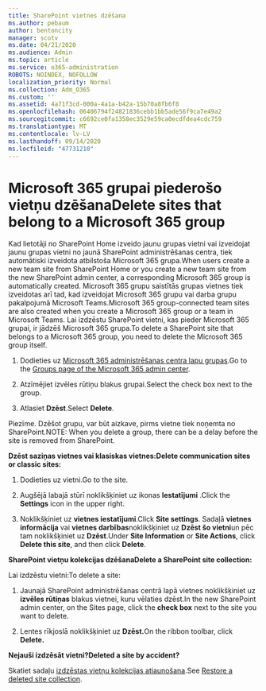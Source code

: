 ```yaml
---
title: SharePoint vietnes dzēšana
ms.author: pebaum
author: bentoncity
manager: scotv
ms.date: 04/21/2020
ms.audience: Admin
ms.topic: article
ms.service: o365-administration
ROBOTS: NOINDEX, NOFOLLOW
localization_priority: Normal
ms.collection: Adm_O365
ms.custom: ''
ms.assetid: 4a71f3cd-000a-4a1a-b42a-15b70a8fb6f8
ms.openlocfilehash: 06406794f24821836cebb1bb5ade56f9ca7e49a2
ms.sourcegitcommit: c6692ce0fa1358ec3529e59ca0ecdfdea4cdc759
ms.translationtype: MT
ms.contentlocale: lv-LV
ms.lasthandoff: 09/14/2020
ms.locfileid: "47731210"
---
```

# <a name="delete-sites-that-belong-to-a-microsoft-365-group"></a><span data-ttu-id="3888a-102">Microsoft 365 grupai piederošo vietņu dzēšana</span><span class="sxs-lookup"><span data-stu-id="3888a-102">Delete sites that belong to a Microsoft 365 group</span></span>

<span data-ttu-id="3888a-103">Kad lietotāji no SharePoint Home izveido jaunu grupas vietni vai izveidojat jaunu grupas vietni no jaunā SharePoint administrēšanas centra, tiek automātiski izveidota atbilstoša Microsoft 365 grupa.</span><span class="sxs-lookup"><span data-stu-id="3888a-103">When users create a new team site from SharePoint Home or you create a new team site from the new SharePoint admin center, a corresponding Microsoft 365 group is automatically created.</span></span> <span data-ttu-id="3888a-104">Microsoft 365 grupu saistītās grupas vietnes tiek izveidotas arī tad, kad izveidojat Microsoft 365 grupu vai darba grupu pakalpojumā Microsoft Teams.</span><span class="sxs-lookup"><span data-stu-id="3888a-104">Microsoft 365 group-connected team sites are also created when you create a Microsoft 365 group or a team in Microsoft Teams.</span></span> <span data-ttu-id="3888a-105">Lai izdzēstu SharePoint vietni, kas pieder Microsoft 365 grupai, ir jādzēš Microsoft 365 grupa.</span><span class="sxs-lookup"><span data-stu-id="3888a-105">To delete a SharePoint site that belongs to a Microsoft 365 group, you need to delete the Microsoft 365 group itself.</span></span> 
  
1. <span data-ttu-id="3888a-106">Dodieties uz [Microsoft 365 administrēšanas centra lapu grupas](https://portal.office.com/adminportal/home#/groups).</span><span class="sxs-lookup"><span data-stu-id="3888a-106">Go to the [Groups page of the Microsoft 365 admin center](https://portal.office.com/adminportal/home#/groups).</span></span>
    
2. <span data-ttu-id="3888a-107">Atzīmējiet izvēles rūtiņu blakus grupai.</span><span class="sxs-lookup"><span data-stu-id="3888a-107">Select the check box next to the group.</span></span>
    
3. <span data-ttu-id="3888a-108">Atlasiet **Dzēst**.</span><span class="sxs-lookup"><span data-stu-id="3888a-108">Select **Delete**.</span></span>
    
<span data-ttu-id="3888a-109">Piezīme. Dzēšot grupu, var būt aizkave, pirms vietne tiek noņemta no SharePoint.</span><span class="sxs-lookup"><span data-stu-id="3888a-109">NOTE: When you delete a group, there can be a delay before the site is removed from SharePoint.</span></span>
  
<span data-ttu-id="3888a-110">**Dzēst saziņas vietnes vai klasiskas vietnes:**</span><span class="sxs-lookup"><span data-stu-id="3888a-110">**Delete communication sites or classic sites:**</span></span>

1. <span data-ttu-id="3888a-111">Dodieties uz vietni.</span><span class="sxs-lookup"><span data-stu-id="3888a-111">Go to the site.</span></span>
  
2. <span data-ttu-id="3888a-112">Augšējā labajā stūrī noklikšķiniet uz ikonas **Iestatījumi** .</span><span class="sxs-lookup"><span data-stu-id="3888a-112">Click the **Settings** icon in the upper right.</span></span> 
  
3. <span data-ttu-id="3888a-113">Noklikšķiniet uz **vietnes iestatījumi**.</span><span class="sxs-lookup"><span data-stu-id="3888a-113">Click **Site settings**.</span></span> <span data-ttu-id="3888a-114">Sadaļā **vietnes informācija** vai **vietnes darbības**noklikšķiniet uz **Dzēst šo vietni**un pēc tam noklikšķiniet uz **Dzēst**.</span><span class="sxs-lookup"><span data-stu-id="3888a-114">Under **Site Information** or **Site Actions**, click **Delete this site**, and then click **Delete**.</span></span>
  
<span data-ttu-id="3888a-115">**SharePoint vietņu kolekcijas dzēšana**</span><span class="sxs-lookup"><span data-stu-id="3888a-115">**Delete a SharePoint site collection:**</span></span>

<span data-ttu-id="3888a-116">Lai izdzēstu vietni:</span><span class="sxs-lookup"><span data-stu-id="3888a-116">To delete a site:</span></span>
  
1. <span data-ttu-id="3888a-117">Jaunajā SharePoint administrēšanas centrā lapā vietnes noklikšķiniet uz **izvēles rūtiņas** blakus vietnei, kuru vēlaties dzēst.</span><span class="sxs-lookup"><span data-stu-id="3888a-117">In the new SharePoint admin center, on the Sites page, click the **check box** next to the site you want to delete.</span></span> 
    
2. <span data-ttu-id="3888a-118">Lentes rīkjoslā noklikšķiniet uz **Dzēst.**</span><span class="sxs-lookup"><span data-stu-id="3888a-118">On the ribbon toolbar, click **Delete.**</span></span>
    
<span data-ttu-id="3888a-119">**Nejauši izdzēsāt vietni?**</span><span class="sxs-lookup"><span data-stu-id="3888a-119">**Deleted a site by accident?**</span></span>

<span data-ttu-id="3888a-120">Skatiet sadaļu [izdzēstas vietņu kolekcijas atjaunošana](https://go.microsoft.com/fwlink/?linkid=867660).</span><span class="sxs-lookup"><span data-stu-id="3888a-120">See [Restore a deleted site collection](https://go.microsoft.com/fwlink/?linkid=867660).</span></span>
  

